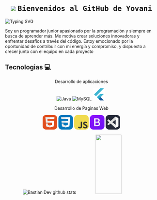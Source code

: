 #  <h1 align="center"><img src="https://media3.giphy.com/media/l1J9tiMFKV8R31J9m/200w.webp" width="70"/> `Bienvenidos al GitHub de Yovani`</h1>

![Typing SVG](https://readme-typing-svg.herokuapp.com/?color=88f754&size=35&center=true&vCenter=true&width=1000&lines=HELLO👋;I'm+from+México;I'm+20+years+old;Welcome!)

 Soy un programador junior apasionado por la programación y siempre en busca de aprender más. Me motiva crear soluciones innovadoras y enfrentar desafíos a través del código. Estoy emocionado por la oportunidad de contribuir con mi energía y compromiso, y dispuesto a crecer junto con el equipo en cada proyecto

 ## Tecnologias 💻

<p align="center">Desarrollo de aplicaciones</p>
<p align="center">
<img src="https://raw.githubusercontent.com/danielcranney/readme-generator/main/public/icons/skills/java-colored.svg" width="48"  alt="Java" />
<img src="https://raw.githubusercontent.com/danielcranney/readme-generator/main/public/icons/skills/mysql-colored.svg" width="48"  alt="MySQL" />
<img src="https://github.com/devicons/devicon/blob/master/icons/flutter/flutter-original.svg" title="Flutter" alt="Flutter" width="40" height="40"/>&nbsp;
</p>
<p align="center">Desarrollo de Paginas Web</p>
<p align="center">
<img src="https://github.com/tandpfun/skill-icons/blob/main/icons/HTML.svg" width="48" title="HTML"> 
<img src="https://github.com/tandpfun/skill-icons/blob/main/icons/CSS.svg" width="48" title="CSS">   
<img src="https://github.com/tandpfun/skill-icons/blob/main/icons/JavaScript.svg" width="48"  title="Javascript">   
<img src="https://github.com/tandpfun/skill-icons/blob/main/icons/Bootstrap.svg" width="48">  
<img src="https://github.com/tandpfun/skill-icons/blob/main/icons/VSCode-Dark.svg" width="48" title="Vscode">   
<p/>

<div align="center">  
  <img width="49%" height="195px" src="https://github-readme-stats.vercel.app/api?username=yovani2020&show_icons=true&count_private=true&hide_border=true&title_color=02D9F7FF&icon_color=02D9F7FF&text_color=c9d1d9&bg_color=0d1117" alt="Bastian Dev github stats" /> 
  
  <img width="41%" height="195px" src="https://github-readme-stats.vercel.app/api/top-langs/?username=bastndev&layout=compact&hide_border=true&title_color=02D9F7FF&text_color=02D9F7FF&bg_color=0d1117" />
</div> 
